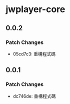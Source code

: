 # jwplayer-core

## 0.0.2

### Patch Changes

- 05cd7c3: 重構程式碼

## 0.0.1

### Patch Changes

- dc746de: 重構程式碼
